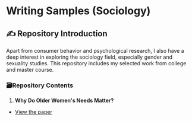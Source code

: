 # Writing Samples (Sociology)
## :writing_hand: Repository Introduction
Apart from consumer behavior and psychological research, I also have a deep interest in exploring the sociology field, especially gender and sexuality studies. This repository includes my selected work from college and master course. 

### :card_file_box:Repository Contents
1. **Why Do Older Women's Needs Matter?**
- [View the paper](./2021_Why%20Do%20Older%20Women%27s%20Needs%20Matter.pdf)
